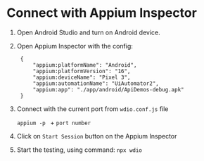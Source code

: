 # Connect with Appium Inspector

1. Open Android Studio and turn on Android device.

2. Open Appium Inspector with the config:

        {
            "appium:platformName": "Android",
            "appium:platformVersion": "16",
            "appium:deviceName": "Pixel 3",
            "appium:automationName": "UiAutomator2",
            "appium:app": "./app/android/ApiDemos-debug.apk"
        }

3. Connect with the current port from `wdio.conf.js` file

    `appium -p ` + `port number`

4. Click on `Start Session` button on the Appium Inspector

5. Start the testing, using command: `npx wdio`